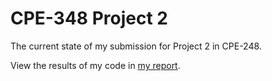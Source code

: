 # CPE-348 Project 2

The current state of my submission for Project 2 in CPE-248.

View the results of my code in [my report](https://github.com/frillweeman/CPE-348-Project-2/blob/master/CPE%20348%20Project%202.pdf).
